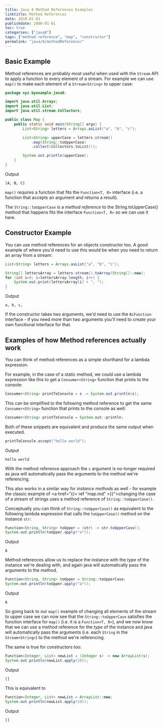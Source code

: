 ```yaml
---
title: Java 8 Method References Examples
linktitle: Method References
date: 2018-01-01
publishdate: 2000-01-01
toc: true
categories: ["java8"]
tags: ["method reference", "map", "constructor"]
permalink: "java/8/methodReference/"
---
```


## Basic Example
Method references are probably most useful when used with the `Stream` API to
apply a function to every element of a stream.  For example we can use `map()`
to make each element of a `Stream<String>` to upper case:

```java
package xyz.byexample.java8;

import java.util.Arrays;
import java.util.List;
import java.util.stream.Collectors;

public class Map {
    public static void main(String[] args) {
        List<String> letters = Arrays.asList("a", "b", "c");

        List<String> upperCase = letters.stream()
            .map(String::toUpperCase)
            .collect(Collectors.toList());

        System.out.println(upperCase);
    }
}
```
Output
```
[A, B, C]
```

`map()` requires a function that fits the `Function<T, R>` interface (i.e. a
function that accepts an argument and returns a result).

The `String::toUpperCase` is a *method reference* to the String.toUpperCase()
method that happens fits the interface `Function<T, R>` so we can use it here.

## Constructor Example
You can use method references for an objects constructor too.  A good example of
where you'd need to use this would be when you need to return an array from a
stream:

```java
List<String> letters = Arrays.asList("a", "b", "c");

String[] lettersArray = letters.stream().toArray(String[]::new);
for (int i=0; i<lettersArray.length; i++) {
    System.out.print(lettersArray[i] + ", ");
}
```
Output
```
a, b, c, 
```

If the constructor takes two arguments, we'd need to use the `BiFunction`
interface - if you need more than two arguments you'll need to create your own
functional interface for that.

## Examples of how Method references actually work
You can think of method references as a simple shorthand for a lambda expression.

For example, in the case of a static method, we could use a lambda expression
like this to get a `Consumer<String>` function that prints to the console:

```java
Consumer<String> printToConsole = s -> System.out.println(s);
```

This can be simplified to the following method reference to get the same 
`Consumer<String>` function that prints to the console as well:

```java
Consumer<String> printToConsole = System.out::println;
```

Both of these snippets are equivalent and produce the same output when
executed.

```java
printToConsole.accept("hello world");
```
Output
```
hello world
```

With the method reference approach the `s` argument is no-longer required as
java will automatically pass the arguments to the method we're referencing.

This also works in a similar way for *instance methods* as well - for example
the classic example of <a href="{{< ref "map.md" >}}">changing the case of a
stream of strings</a> uses a method reference of `String::toUpperCase()`.

Conceptually you can think of `String::toUpperCase()` as equivalent to the
following lambda expression that calls the `toUpperCase()` method on the
instance `str`:

```java
Function<String, String> toUpper = (str) -> str.toUpperCase();
System.out.println(toUpper.apply("a"));
```
Output
```
A
```

Method references allow us to replace the instance with the *type* of the
instance we're dealing with, and again java will automatically pass the
arguments to the method.

```java
Function<String, String> toUpper = String::toUpperCase;
System.out.println(toUpper.apply("a"));
```
Output
```
A
```

So going back to our `map()` example of changing all elements of the stream to
upper case we can now see that the `String::toUpperCase` satisfies the function
interface for `map()` (i.e. it is a `Function<T, R>`), and we now know that we
can use a method reference for the *type* of the instance and java will
automatically pass the  arguments (i.e. each `String` in the `Stream<String>`)
to the method we're referencing.

The same is true for constructors too:
```java
Function<Integer, List> newList = (Integer s) -> new ArrayList(s);
System.out.println(newList.apply(10));
```
Output
```
[]
```
This is equivalent to
```java
Function<Integer, List> newList = ArrayList::new;
System.out.println(newList.apply(10));
```
Output
```
[]
```